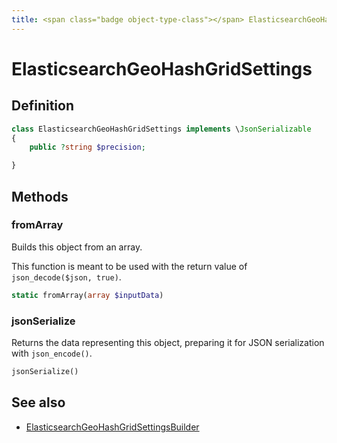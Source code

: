 ```yaml
---
title: <span class="badge object-type-class"></span> ElasticsearchGeoHashGridSettings
---
```

# <span class="badge object-type-class"></span> ElasticsearchGeoHashGridSettings

## Definition

```php
class ElasticsearchGeoHashGridSettings implements \JsonSerializable
{
    public ?string $precision;

}
```
## Methods

### <span class="badge object-method"></span> fromArray

Builds this object from an array.

This function is meant to be used with the return value of `json_decode($json, true)`.

```php
static fromArray(array $inputData)
```

### <span class="badge object-method"></span> jsonSerialize

Returns the data representing this object, preparing it for JSON serialization with `json_encode()`.

```php
jsonSerialize()
```

## See also

 * <span class="badge builder"></span> [ElasticsearchGeoHashGridSettingsBuilder](./builder-ElasticsearchGeoHashGridSettingsBuilder.md)
